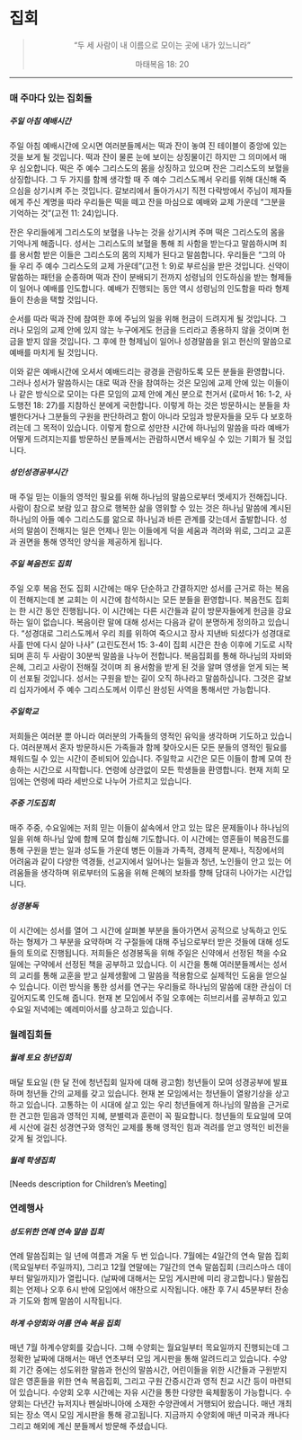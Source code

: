 <h1 class="text-center">집회</h1>

<center>
<blockquote class="blockquote text-center">
    <p class="mb-0">“두 세 사람이 내 이름으로 모이는 곳에 내가 있느니라”</p>
    <footer class="blockquote-footer">마태복음 18: 20</footer>
</blockquote>
</center>

<hr>

<h3>매 주마다 있는 집회들</h3>

<h5>주일 아침 예배시간</h5>

주일 아침 예배시간에 오시면 여러분들께서는 떡과 잔이 놓여 진 테이블이 중앙에 
있는 것을 보게 될 것입니다. 떡과 잔이 물론 눈에 보이는 상징물이긴 하지만 그 
의미에서 매우 심오합니다. 떡은 주 예수 그리스도의 몸을 상징하고 있으며 잔은 
그리스도의 보혈을 상징합니다. 그 두 가지를 함께 생각할 때 주 예수 그리스도께서 
우리를 위해 대신해 죽으심을 상기시켜 주는 것입니다. 갈보리에서 돌아가시기 직전 
다락방에서 주님이 제자들에게 주신 계명을 따라 우리들은 떡을 떼고 잔을 마심으로 
예배와 교제 가운데 “그분을 기억하는 것”(고전 11: 24)입니다. 

잔은 우리들에게 그리스도의 보혈을 나누는 것을 상기시켜 주며 떡은 그리스도의 몸을 
기억나게 해줍니다. 성서는 그리스도의 보혈을 통해 죄 사함을 받는다고 말씀하시며 
죄를 용서함 받은 이들은 그리스도의 몸의 지체가 된다고 말씀합니다. 우리들은 “그의 
아들 우리 주 예수 그리스도의 교제 가운데”(고전 1: 9)로 부르심을 받은 것입니다. 
신약이 말씀하는 패턴을 순종하며 떡과 잔이 분배되기 전까지 성령님의 인도하심을 
받는 형제들이 일어나 예배를 인도합니다. 예배가 진행되는 동안 역시 성령님의 
인도함을 따라 형제들이 찬송을 택할 것입니다.

순서를 따라 떡과 잔에 참여한 후에 주님의 일을 위해 헌금이 드려지게 될 것입니다. 
그러나 모임의 교제 안에 있지 않는 누구에게도 헌금을 드리라고 종용하지 않을 
것이며 헌금을 받지 않을 것입니다. 그 후에 한 형제님이 일어나 성경말씀을 읽고 
헌신의 말씀으로 예배를 마치게 될 것입니다.

이와 같은 예배시간에 오셔서 예배드리는 광경을 관람하도록 모든 분들을 환영합니다. 
그러나 성서가 말씀하시는 대로 떡과 잔을 참여하는 것은 모임에 교제 안에 있는 
이들이나 같은 방식으로 모이는 다른 모임의 교제 안에 계신 분으로 천거서 
(로마서 16: 1-2, 사도행전 18: 27)를 지참하신 분에게 국한합니다. 이렇게 하는 
것은 방문하시는 분들을 차별한다거나 그분들의 구원을 판단하려고 함이 아니라 
모임과 방문자들을 모두 다 보호하려는데 그 목적이 있습니다. 이렇게 함으로 성만찬 
시간에 하나님의 말씀을 따라 예배가 어떻게 드려지는지를 방문하신 분들께서는 
관람하시면서 배우실 수 있는 기회가 될 것입니다.



<h5>성인성경공부시간</h5>

매 주일 믿는 이들의 영적인 필요를 위해 하나님의 말씀으로부터 멧세지가 
전해집니다. 사람이 참으로 보람 있고 참으로 행복한 삶을 영위할 수 있는 것은 
하나님 말씀에 계시된 하나님의 아들 예수 그리스도를 앎으로 하나님과 바른 관계를 
갖는데서 출발합니다. 성서의 말씀이 전해지는 일은 언제나 믿는 이들에게 덕을 
세움과 격려와 위로, 그리고 교훈과 권면을 통해 영적인 양식을 제공하게 됩니다. 



<h5>주일 복음전도 집회</h5>

주일 오후 복음 전도 집회 시간에는 매우 단순하고 간결하지만 성서를 근거로 하는 
복음이 전해지는데 본 교회는 이 시간에 참석하시는 모든 분들을 환영합니다. 
복음전도 집회는 한 시간 동안 진행됩니다. 이 시간에는 다른 시간들과 같이 
방문자들에게 헌금을 강요하는 일이 없습니다. 복음이란 말에 대해 성서는 다음과 
같이 분명하게 정의하고 있습니다. “성경대로 그리스도께서 우리 죄를 위하여 
죽으시고 장사 지낸바 되셨다가 성경대로 사흘 만에 다시 살아 나사” 
(고린도전서 15: 3-4이 집회 시간은 찬송 이후에 기도로 시작되며 흔히 두 사람이 
30분씩 말씀을 나누어 전합니다. 복음집회를 통해 하나님의 자비와 은혜, 그리고 
사랑이 전해질 것이며 죄 용서함을 받게 된 것을 알며 영생을 얻게 되는 복이 선포될 
것입니다. 성서는 구원을 받는 길이 오직 하나라고 말씀하십니다. 그것은 갈보리 
십자가에서 주 예수 그리스도께서 이루신 완성된 사역을 통해서만 가능합니다. 



<h5>주일학교</h5>

저희들은 여러분 뿐 아니라 여러분의 가족들의 영적인 유익을 생각하며 기도하고 
있습니다. 여러분께서 혼자 방문하시든 가족들과 함께 찾아오시든 모든 분들의 영적인 
필요를 채워드릴 수 있는 시간이 준비되어 있습니다. 주일학교 시간은 모든 이들이 
함께 모여 찬송하는 시간으로 시작합니다. 연령에 상관없이 모든 학생들을 
환영합니다. 현재 저희 모임에는 연령에 따라 세반으로 나누어 가르치고 있습니다. 



<h5>주중 기도집회</h5>

매주 주중, 수요일에는 저희 믿는 이들이 삶속에서 안고 있는 많은 문제들이나 
하나님의 일을 위해 하나님 앞에 함께 모여 합심해 기도합니다. 이 시간에는 영혼들이 
복음전도를 통해 구원을 받는 일과 성도들 가운데 병든 이들과 가족적, 경제적 
문제나, 직장에서의 어려움과 같이 다양한 역경들, 선교지에서 일어나는 일들과 청년, 
노인들이 안고 있는 어려움들을 생각하며 위로부터의 도움을 위해 은혜의 보좌를 향해 
담대히 나아가는 시간입니다. 



<h5>성경봉독</h5>

이 시간에는 성서를 열어 그 시간에 살펴볼 부분을 돌아가면서 공적으로 낭독하고 
인도하는 형제가 그 부분을 요약하며 각 구절들에 대해 주님으로부터 받은 것들에 
대해 성도들의 토의로 진행됩니다. 저희들은 성경봉독을 위해 주일은 신약에서 선정된 
책을 수요일에는 구약에서 선정된 책을 공부하고 있습니다. 이 시간을 통해 
여러분들께서는 성서의 교리를 통해 교훈을 받고 실제생활에 그 말씀을 적용함으로 
실제적인 도움을 얻으실 수 있습니다. 이런 방식을 통한 성서를 연구는 우리들로 
하나님의 말씀에 대한 관심이 더 깊어지도록 인도해 줍니다. 현재 본 모임에서 주일 
오후에는 히브리서를 공부하고 있고 수요일 저녁에는 예레미아서를 상고하고 
있습니다. 




<h3>월례집회들</h3>

<h5>월례 토요 청년집회</h5>

매달 토요일 (한 달 전에 청년집회 일자에 대해 광고함) 청년들이 모여 성경공부에 
발표하며 청년들 간의 교제를 갖고 있습니다. 현재 본 모임에서는 청년들이 
열왕기상을 상고하고 있습니다. 고통하는 이 시대에 살고 있는 우리 청년들에게 
하나님의 말씀을 근거로 한 견고한 믿음과 영적인 지혜, 분별력과 훈련이 꼭 
필요합니다. 청년들의 토요일에 모여 세 시산에 걸친 성경연구와 영적인 교제를 
통해 영적인 힘과 격려를 얻고 영적인 비전을 갖게 될 것입니다. 



<h5>월례 학생집회</h5>
[Needs description for Children’s Meeting]



<h3>연례행사</h3>

<h5>성도위한 연례 연속 말씀 집회</h5>

연례 말씀집회는 일 년에 여름과 겨울 두 번 있습니다. 7월에는 4일간의 연속 말씀 
집회(목요일부터 주일까지), 그리고 12월 연말에는 7일간의 연속 말씀집회 
(크리스마스 데이부터 말일까지)가 열립니다. (날짜에 대해서는 모임 게시판에 미리 
광고합니다.) 말씀집회는 언제나 오후 6시 반에 모임에서 애찬으로 시작됩니다. 애찬 
후 7시 45분부터 찬송과 기도와 함께 말씀이 시작됩니다. 



<h5>하계 수양회와 여름 연속 복음 집회</h5>

매년 7월 하계수양회를 갖습니다. 그해 수양회는 월요일부터 목요일까지 진행되는데 
그 정확한 날짜에 대해서는 매년 연초부터 모임 게시판을 통해 알려드리고 있습니다. 
수양회 기간 중에는 성도위한 말씀과 헌신의 말씀시간, 어린이들을 위한 시간들과 
구원받지 않은 영혼들을 위한 연속 복음집회, 그리고 구원 간증시간과 영적 친교 시간 
등이 마련되어 있습니다. 수양회 오후 시간에는 자유 시간을 통한 다양한 육체활동이 
가능합니다. 수양회는 다년간 뉴저지나 펜실바니아에 소재한 수양관에서 거행되어 
왔습니다. 매년 개최되는 장소 역시 모임 게시판을 통해 광고됩니다. 지금까지 
수양회에 매년 미국과 캐나다 그리고 해외에 계신 분들께서 방문해 주셨습니다.
